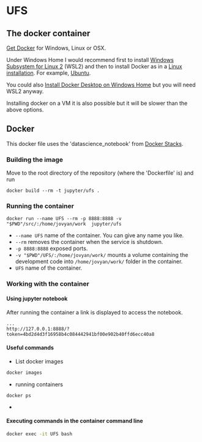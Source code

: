 # UFS

## The docker container

[Get Docker](https://docs.docker.com/get-docker/) for Windows, Linux or OSX.

Under Windows Home I would recommend first to install [Windows
Subsystem for Linux
2](https://docs.microsoft.com/en-us/windows/wsl/install-win10) (WSL2)
and then to install Docker as in a [Linux
installation](https://docs.docker.com/engine/install/). For example,
[Ubuntu](https://docs.docker.com/engine/install/ubuntu/).

You could also [Install Docker Desktop on Windows
Home](https://docs.docker.com/docker-for-windows/install-windows-home/)
but you will need WSL2 anyway.

Installing docker on a VM it is also possible but it will be slower
than the above options.

## Docker

This docker file uses the 'datascience_notebook' from [Docker
Stacks](https://github.com/jupyter/docker-stacks).

### Building the image

Move to the root directory of the repository (where the 'Dockerfile'
is) and run


```
docker build --rm -t jupyter/ufs .
```

### Running the container

```
docker run --name UFS --rm -p 8888:8888 -v "$PWD"/src/:/home/jovyan/work  jupyter/ufs
```

- `--name UFS` name of the container. You can give any name you like.  
- `--rm` removes the container when the service is shutdown.  
- `-p 8888:8888` exposed ports.  
- `-v "$PWD"/UFS/:/home/jovyan/work/` mounts a volume containing the
  development code into
  `/home/jovyan/work/` folder in the container.  
- `UFS` name of the container.

### Working with the container

#### Using jupyter notebook

After running the container a link is displayed to access the notebook.

```
...
http://127.0.0.1:8888/?token=4bd2d4d3f16958b4c084442941bf00e902b40ffd6ecc40a8
```

#### Useful commands

- List docker images

``` bash
docker images
```

- running containers

```
docker ps
```
- 
#### Executing commands in the container command line

```bash
docker exec -it UFS bash  
```
